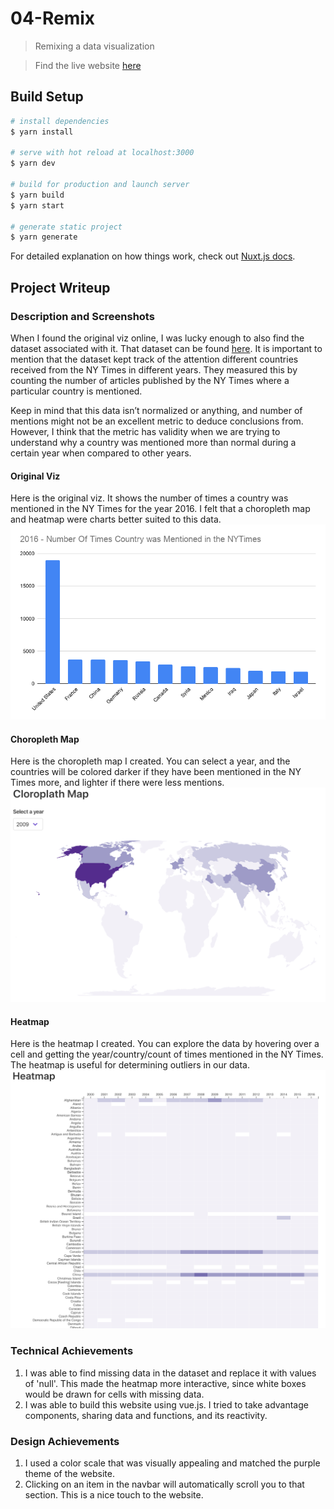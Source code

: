 # 04-Remix

> Remixing a data visualization

> Find the live website [here](TODO)

## Build Setup

```bash
# install dependencies
$ yarn install

# serve with hot reload at localhost:3000
$ yarn dev

# build for production and launch server
$ yarn build
$ yarn start

# generate static project
$ yarn generate
```

For detailed explanation on how things work, check out [Nuxt.js docs](https://nuxtjs.org).

## Project Writeup

### Description and Screenshots

When I found the original viz online, I was lucky enough to also find the dataset associated with it. That dataset can be found [here](https://data.world/ansakoy/countries-in-new-york-times-2000-2016). It is important to mention that the dataset kept track of the attention different countries received from the NY Times in different years. They measured this by counting the number of articles published by the NY Times where a particular country is mentioned.

Keep in mind that this data isn’t normalized or anything, and number of mentions might not be an excellent metric to deduce conclusions from. However, I think that the metric has validity when we are trying to understand why a country was mentioned more than normal during a certain year when compared to other years.

#### Original Viz

Here is the original viz. It shows the number of times a country was mentioned in the NY Times for the year 2016. I felt that a choropleth map and heatmap were charts better suited to this data.
![Map](static/oldViz.png)

#### Choropleth Map

Here is the choropleth map I created. You can select a year, and the countries will be colored darker if they have been mentioned in the NY Times more, and lighter if there were less mentions.
![Map](assets/map.png)

#### Heatmap

Here is the heatmap I created. You can explore the data by hovering over a cell and getting the year/country/count of times mentioned in the NY Times. The heatmap is useful for determining outliers in our data.
![Heatmap](assets/heatmap.png)

### Technical Achievements

1. I was able to find missing data in the dataset and replace it with values of 'null'. This made the heatmap more interactive, since white boxes would be drawn for cells with missing data.
2. I was able to build this website using vue.js. I tried to take advantage components, sharing data and functions, and its reactivity.

### Design Achievements

1. I used a color scale that was visually appealing and matched the purple theme of the website.
2. Clicking on an item in the navbar will automatically scroll you to that section. This is a nice touch to the website.
